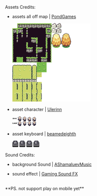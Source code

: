 Assets Credits:
- assets all off map | [PondGames](https://pondgames.itch.io/ttt-series-rocky-grassland?download)

    ![map](Assets/Photo/tileset_grassland.png)
- asset character | [Ulerinn](https://ulerinn.itch.io/free-old-man)

    ![character](Assets/Photo/16x16.png)
- asset keyboard | [beamedeighth](https://beamedeighth.itch.io/simplekeys-animated-pixel-keyboard-keys)

    ![keyboard](Assets/Photo/A.png) ![keyboard](Assets/Photo/E.png) ![keyboard](Assets/Photo/Q.png) ![keyboard](Assets/Photo/E.png)

Sound Credits:
- background Sound | [AShamaluevMusic](https://www.ashamaluevmusic.com/pop-music)

- sound effect | [Gaming Sound FX](https://www.youtube.com/@gamingsoundfx)

<br>
**PS. not support play on mobile yet**
